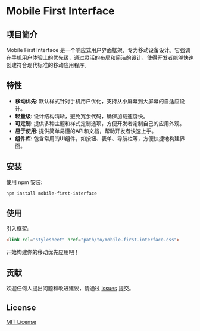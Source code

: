 # Mobile First Interface

## 项目简介
Mobile First Interface 是一个响应式用户界面框架，专为移动设备设计。它强调在手机用户体验上的优先级，通过灵活的布局和简洁的设计，使得开发者能够快速创建符合现代标准的移动应用程序。

## 特性
- **移动优先**: 默认样式针对手机用户优化，支持从小屏幕到大屏幕的自适应设计。
- **轻量级**: 设计结构清晰，避免冗余代码，确保加载速度快。
- **可定制**: 提供多种主题和样式定制选项，方便开发者定制自己的应用外观。
- **易于使用**: 提供简单易懂的API和文档，帮助开发者快速上手。
- **组件库**: 包含常用的UI组件，如按钮、表单、导航栏等，方便快捷地构建界面。

## 安装
使用 npm 安装:
```
npm install mobile-first-interface
```

## 使用
引入框架:
```html
<link rel="stylesheet" href="path/to/mobile-first-interface.css">
```

开始构建你的移动优先应用吧！  

## 贡献
欢迎任何人提出问题和改进建议，请通过 [issues](https://github.com/yourusername/mobile-first-interface/issues) 提交。

## License
[MIT License](LICENSE)